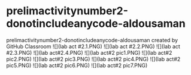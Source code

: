 # prelimactivitynumber2-donotincludeanycode-aldousaman
prelimactivitynumber2-donotincludeanycode-aldousaman created by GitHub Classroom
![](lab act #2.1.PNG)
![](lab act #2.2.PNG)
![](lab act #2.3.PNG)
![](lab act#2.4.PNG)
![](lab act#2 pic1.PNG)
![](lab act#2 pic2.PNG)
![](lab act#2 pic3.PNG)
![](lab act#2 pic4.PNG)
![](lab act#2 pic5.PNG)
![](lab act#2 pic6.PNG)
![](lab act#2 pic7.PNG)
